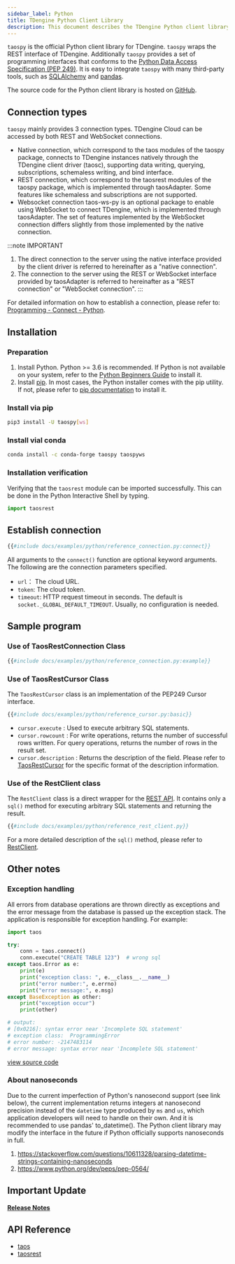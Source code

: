```yaml
---
sidebar_label: Python
title: TDengine Python Client Library
description: This document describes the TDengine Python client library.
---
```


`taospy` is the official Python client library for TDengine. `taospy` wraps the REST interface of TDengine. Additionally `taospy`  provides a set of programming interfaces that conforms to the [Python Data Access Specification (PEP 249)](https://peps.python.org/pep-0249/). It is easy to integrate `taospy` with many third-party tools, such as [SQLAlchemy](https://www.sqlalchemy.org/) and [pandas](https://pandas.pydata.org/).

The source code for the Python client library is hosted on [GitHub](https://github.com/taosdata/taos-connector-python).

## Connection types

`taospy` mainly provides 3 connection types. TDengine Cloud can be accessed by both REST and WebSocket connections.

* Native connection, which correspond to the taos modules of the taospy package, connects to TDengine instances natively through the TDengine client driver (taosc), supporting data writing, querying, subscriptions, schemaless writing, and bind interface.
* REST connection, which correspond to the taosrest modules of the taospy package, which is implemented through taosAdapter. Some features like schemaless and subscriptions are not supported.
* Websocket connection taos-ws-py is an optional package to enable using WebSocket to connect TDengine, which is implemented through taosAdapter. The set of features implemented by the WebSocket connection differs slightly from those implemented by the native connection.

:::note IMPORTANT

1. The direct connection to the server using the native interface provided by the client driver is referred to hereinafter as a "native connection".
2. The connection to the server using the REST or WebSocket interface provided by taosAdapter is referred to hereinafter as a "REST connection" or "WebSocket connection".
:::

For detailed information on how to establish a connection, please refer to: [Programming - Connect - Python](../../connect/python/).

## Installation

### Preparation

1. Install Python. Python >= 3.6 is recommended. If Python is not available on your system, refer to the [Python Beginners Guide](https://wiki.python.org/moin/BeginnersGuide/Download) to install it.
2. Install [pip](https://pypi.org/project/pip/). In most cases, the Python installer comes with the pip utility. If not, please refer to [pip documentation](https://pip.pypa.io/en/stable/installation/) to install it.

### Install via pip

```bash
pip3 install -U taospy[ws]
```

### Install vial conda

```bash
conda install -c conda-forge taospy taospyws
```

### Installation verification

Verifying that the `taosrest` module can be imported successfully. This can be done in the Python Interactive Shell by typing.

```python
import taosrest
```

## Establish connection

```python
{{#include docs/examples/python/reference_connection.py:connect}}
```

All arguments to the `connect()` function are optional keyword arguments. The following are the connection parameters specified.

- `url`： The cloud URL.
- `token`: The cloud token.
- `timeout`: HTTP request timeout in seconds. The default is `socket._GLOBAL_DEFAULT_TIMEOUT`. Usually, no configuration is needed.

## Sample program

### Use of TaosRestConnection Class

```python
{{#include docs/examples/python/reference_connection.py:example}}
```

### Use of TaosRestCursor Class

The `TaosRestCursor` class is an implementation of the PEP249 Cursor interface.

```python
{{#include docs/examples/python/reference_cursor.py:basic}}
```

- `cursor.execute` : Used to execute arbitrary SQL statements.
- `cursor.rowcount` : For write operations, returns the number of successful rows written. For query operations, returns the number of rows in the result set.
- `cursor.description` : Returns the description of the field. Please refer to [TaosRestCursor](https://docs.taosdata.com/api/taospy/taosrest/cursor.html) for the specific format of the description information.

### Use of the RestClient class

The `RestClient` class is a direct wrapper for the [REST API](/tdengine-reference/client-libraries/rest-api/). It contains only a `sql()` method for executing arbitrary SQL statements and returning the result.

```python
{{#include docs/examples/python/reference_rest_client.py}}
```

For a more detailed description of the `sql()` method, please refer to [RestClient](https://docs.taosdata.com/api/taospy/taosrest/restclient.html).

## Other notes

### Exception handling

All errors from database operations are thrown directly as exceptions and the error message from the database is passed up the exception stack. The application is responsible for exception handling. For example:

```python
import taos

try:
    conn = taos.connect()
    conn.execute("CREATE TABLE 123")  # wrong sql
except taos.Error as e:
    print(e)
    print("exception class: ", e.__class__.__name__)
    print("error number:", e.errno)
    print("error message:", e.msg)
except BaseException as other:
    print("exception occur")
    print(other)

# output:
# [0x0216]: syntax error near 'Incomplete SQL statement'
# exception class:  ProgrammingError
# error number: -2147483114
# error message: syntax error near 'Incomplete SQL statement'

```

[view source code](https://github.com/taosdata/TDengine/blob/3.0/docs/examples/python/handle_exception.py)

### About nanoseconds

Due to the current imperfection of Python's nanosecond support (see link below), the current implementation returns integers at nanosecond precision instead of the `datetime` type produced by `ms` and `us`, which application developers will need to handle on their own. And it is recommended to use pandas' to_datetime(). The Python client library may modify the interface in the future if Python officially supports nanoseconds in full.

1. https://stackoverflow.com/questions/10611328/parsing-datetime-strings-containing-nanoseconds
2. https://www.python.org/dev/peps/pep-0564/

## Important Update

[**Release Notes**](https://github.com/taosdata/taos-connector-python/releases)

## API Reference

- [taos](https://docs.taosdata.com/api/taospy/taos/)
- [taosrest](https://docs.taosdata.com/api/taospy/taosrest)
